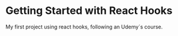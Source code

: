 # Getting Started with React Hooks

My first project using react hooks, following an Udemy´s course.


